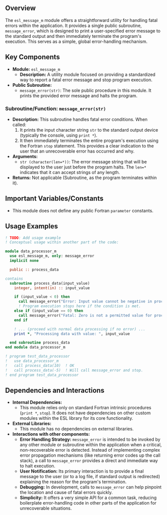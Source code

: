 ## Overview

The `esl_message_m` module offers a straightforward utility for handling fatal errors within the application. It provides a single public subroutine, `message_error`, which is designed to print a user-specified error message to the standard output and then immediately terminate the program's execution. This serves as a simple, global error-handling mechanism.

## Key Components

- **Module:** `esl_message_m`
    - **Description:** A utility module focused on providing a standardized way to report a fatal error message and stop program execution.
- **Public Subroutine:**
    - `message_error(str)`: The sole public procedure in this module. It prints the provided error message and halts the program.

### Subroutine/Function: `message_error(str)`
- **Description:** This subroutine handles fatal error conditions. When called:
    1.  It prints the input character string `str` to the standard output device (typically the console, using `print *`).
    2.  It then immediately terminates the entire program's execution using the Fortran `stop` statement.
    This provides a clear indication to the user that an unrecoverable error has occurred and why.
- **Arguments:**
    - `str (character(len=*))`: The error message string that will be displayed to the user just before the program halts. The `len=*` indicates that it can accept strings of any length.
- **Returns:** Not applicable (Subroutine, as the program terminates within it).

## Important Variables/Constants
- This module does not define any public Fortran `parameter` constants.

## Usage Examples
```fortran
! TODO: Add usage example
! Conceptual usage within another part of the code:

module data_processor_m
  use esl_message_m, only: message_error
  implicit none

  public :: process_data

contains
  subroutine process_data(input_value)
    integer, intent(in) :: input_value

    if (input_value < 0) then
      call message_error("Error: Input value cannot be negative in process_data.")
      ! Program execution stops here if the condition is met.
    else if (input_value == 0) then
      call message_error("Fatal: Zero is not a permitted value for processing.")
    end if

    ! ... (proceed with normal data processing if no error) ...
    print *, "Processing data with value: ", input_value

  end subroutine process_data
end module data_processor_m

! program test_data_processor
!   use data_processor_m
!   call process_data(10)  ! OK
!   call process_data(-5)  ! Will call message_error and stop.
! end program test_data_processor
```

## Dependencies and Interactions

- **Internal Dependencies:**
    - This module relies only on standard Fortran intrinsic procedures (`print *`, `stop`). It does not have dependencies on other custom modules within the ESL library for its core functionality.
- **External Libraries:**
    - This module has no dependencies on external libraries.
- **Interactions with other components:**
    - **Error Handling Strategy:** `message_error` is intended to be invoked by any other module or subroutine within the application when a critical, non-recoverable error is detected. Instead of implementing complex error propagation mechanisms (like returning error codes up the call stack), a call to `message_error` provides a direct and immediate way to halt execution.
    - **User Notification:** Its primary interaction is to provide a final message to the user (or to a log file, if standard output is redirected) explaining the reason for the program's termination.
    - **Debugging:** In development, calls to `message_error` can help pinpoint the location and cause of fatal errors quickly.
    - **Simplicity:** It offers a very simple API for a common task, reducing boilerplate error-handling code in other parts of the application for unrecoverable situations.
